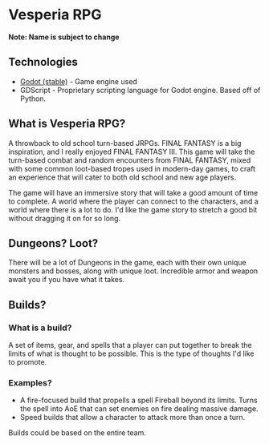# Vesperia RPG
**Note: Name is subject to change**

## Technologies
- [Godot (stable)](https://godotengine.org/) - Game engine used
- GDScript - Proprietary scripting language for Godot engine. Based off of Python.

## What is Vesperia RPG?
A throwback to old school turn-based JRPGs. FINAL FANTASY is a big inspiration, and I really enjoyed FINAL FANTASY III. This game will take the turn-based combat and random encounters from FINAL FANTASY, mixed with some common loot-based tropes used in modern-day games, to craft an experience that will cater to both old school and new age players.

The game will have an immersive story that will take a good amount of time to complete. A world where the player can connect to the characters, and a world where there is a lot to do. I'd like the game story to stretch a good bit without dragging it on for so long.

## Dungeons? Loot? 
There will be a lot of Dungeons in the game, each with their own unique monsters and bosses, along with unique loot. Incredible armor and weapon await you if you have what it takes.

## Builds?

### What is a build?
A set of items, gear, and spells that a player can put together to break the limits of what is thought to be possible. This is the type of thoughts I'd like to promote.

### Examples?
- A fire-focused build that propells a spell Fireball beyond its limits. Turns the spell into AoE that can set enemies on fire dealing massive damage.
- Speed builds that allow a character to attack more than once a turn.

Builds could be based on the entire team.
